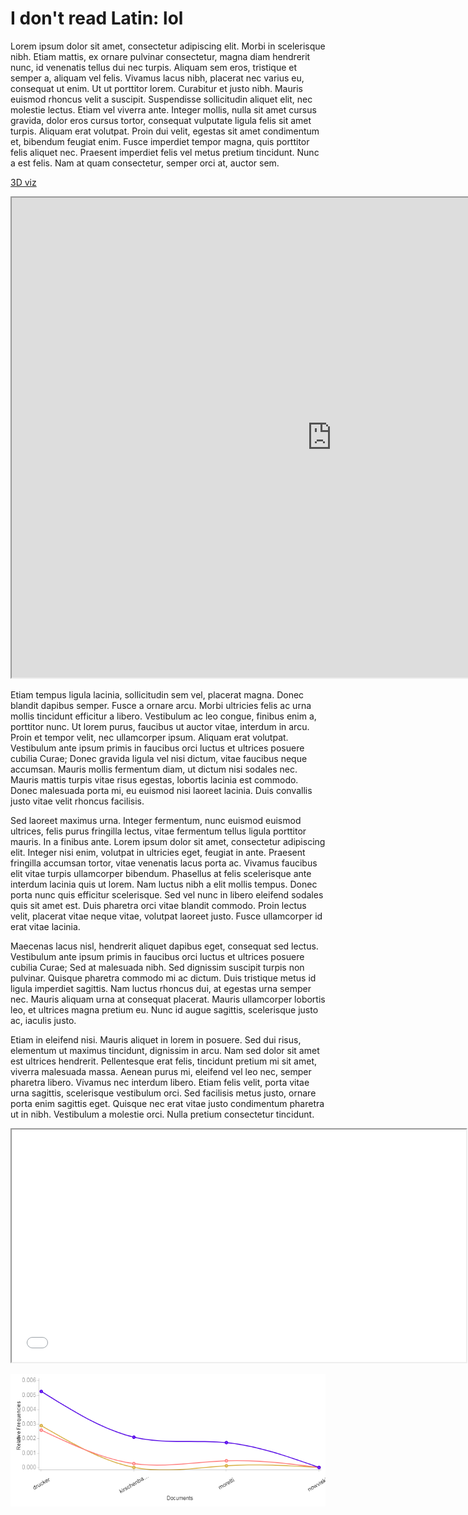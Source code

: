 # I don't read Latin: lol

Lorem ipsum dolor sit amet, consectetur adipiscing elit. Morbi in scelerisque nibh. Etiam mattis, ex ornare pulvinar consectetur, magna diam hendrerit nunc, id venenatis tellus dui nec turpis. Aliquam sem eros, tristique et semper a, aliquam vel felis. Vivamus lacus nibh, placerat nec varius eu, consequat ut enim. Ut ut porttitor lorem. Curabitur et justo nibh. Mauris euismod rhoncus velit a suscipit. Suspendisse sollicitudin aliquet elit, nec molestie lectus. Etiam vel viverra ante. Integer mollis, nulla sit amet cursus gravida, dolor eros cursus tortor, consequat vulputate ligula felis sit amet turpis. Aliquam erat volutpat. Proin dui velit, egestas sit amet condimentum et, bibendum feugiat enim. Fusce imperdiet tempor magna, quis porttitor felis aliquet nec. Praesent imperdiet felis vel metus pretium tincidunt. Nunc a est felis. Nam at quam consectetur, semper orci at, auctor sem.

[3D viz](D3/index.html)

<iframe style="width: 1024px; height: 768px;" src="http://bewiens.github.io/IASC-2P02/D3/index.html"></iframe>

Etiam tempus ligula lacinia, sollicitudin sem vel, placerat magna. Donec blandit dapibus semper. Fusce a ornare arcu. Morbi ultricies felis ac urna mollis tincidunt efficitur a libero. Vestibulum ac leo congue, finibus enim a, porttitor nunc. Ut lorem purus, faucibus ut auctor vitae, interdum in arcu. Proin et tempor velit, nec ullamcorper ipsum. Aliquam erat volutpat. Vestibulum ante ipsum primis in faucibus orci luctus et ultrices posuere cubilia Curae; Donec gravida ligula vel nisi dictum, vitae faucibus neque accumsan. Mauris mollis fermentum diam, ut dictum nisi sodales nec. Mauris mattis turpis vitae risus egestas, lobortis lacinia est commodo. Donec malesuada porta mi, eu euismod nisi laoreet lacinia. Duis convallis justo vitae velit rhoncus facilisis.

Sed laoreet maximus urna. Integer fermentum, nunc euismod euismod ultrices, felis purus fringilla lectus, vitae fermentum tellus ligula porttitor mauris. In a finibus ante. Lorem ipsum dolor sit amet, consectetur adipiscing elit. Integer nisi enim, volutpat in ultricies eget, feugiat in ante. Praesent fringilla accumsan tortor, vitae venenatis lacus porta ac. Vivamus faucibus elit vitae turpis ullamcorper bibendum. Phasellus at felis scelerisque ante interdum lacinia quis ut lorem. Nam luctus nibh a elit mollis tempus. Donec porta nunc quis efficitur scelerisque. Sed vel nunc in libero eleifend sodales quis sit amet est. Duis pharetra orci vitae blandit commodo. Proin lectus velit, placerat vitae neque vitae, volutpat laoreet justo. Fusce ullamcorper id erat vitae lacinia.

Maecenas lacus nisl, hendrerit aliquet dapibus eget, consequat sed lectus. Vestibulum ante ipsum primis in faucibus orci luctus et ultrices posuere cubilia Curae; Sed at malesuada nibh. Sed dignissim suscipit turpis non pulvinar. Quisque pharetra commodo mi ac dictum. Duis tristique metus id ligula imperdiet sagittis. Nam luctus rhoncus dui, at egestas urna semper nec. Mauris aliquam urna at consequat placerat. Mauris ullamcorper lobortis leo, et ultrices magna pretium eu. Nunc id augue sagittis, scelerisque justo ac, iaculis justo.

Etiam in eleifend nisi. Mauris aliquet in lorem in posuere. Sed dui risus, elementum ut maximus tincidunt, dignissim in arcu. Nam sed dolor sit amet est ultrices hendrerit. Pellentesque erat felis, tincidunt pretium mi sit amet, viverra malesuada massa. Aenean purus mi, eleifend vel leo nec, semper pharetra libero. Vivamus nec interdum libero. Etiam felis velit, porta vitae urna sagittis, scelerisque vestibulum orci. Sed facilisis metus justo, ornare porta enim sagittis eget. Quisque nec erat vitae justo condimentum pharetra ut in nibh. Vestibulum a molestie orci. Nulla pretium consectetur tincidunt.

<iframe style='width: 727px; height: 372px;' src='//voyant-tools.org/tool/Trends/?bins=4&corpus=66c864f30cc5c7bb0fccbfffae410a5c'></iframe>

![](Images/download.png)
